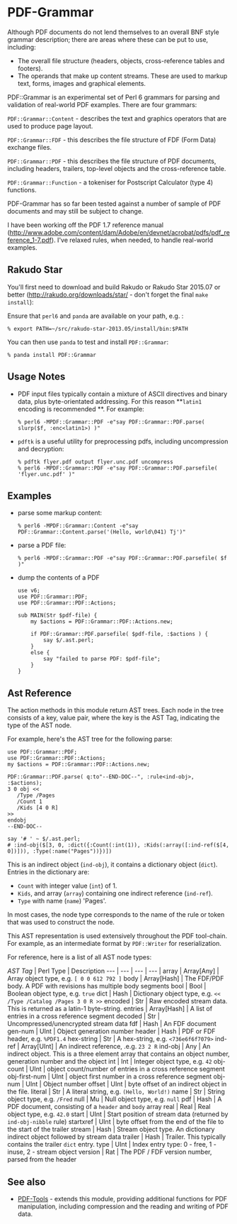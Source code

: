 PDF-Grammar
===========

Although PDF documents do not lend themselves to an overall BNF style grammar
description; there are areas where these can be put to use, including:

- The overall file structure (headers, objects, cross-reference tables and footers).
- The operands that make up content streams. These are used to markup text, forms,
images and graphical elements.

PDF::Grammar is an experimental set of Perl 6 grammars for parsing and validation of real-world PDF examples. There are
four grammars:

`PDF::Grammar::Content` - describes the text and graphics operators that are used to produce page layout.

`PDF::Grammar::FDF` - this describes the file structure of FDF (Form Data)
exchange files.

`PDF::Grammar::PDF` - this  describes the file structure of PDF documents,
including headers, trailers, top-level objects and the cross-reference table.

`PDF::Grammar::Function` - a tokeniser for Postscript Calculator (type 4) functions. 

PDF-Grammar has so far been tested against a number of sample of PDF documents and may still be subject to change.

I have been working off the PDF 1.7 reference manual (http://www.adobe.com/content/dam/Adobe/en/devnet/acrobat/pdfs/pdf_reference_1-7.pdf). I've relaxed rules, when needed, to handle real-world examples.

Rakudo Star
-----------
You'll first need to download and build Rakudo or Rakudo Star 2015.07 or better (http://rakudo.org/downloads/star/ - don't forget the final `make install`):

Ensure that `perl6` and `panda` are available on your path, e.g. :

    % export PATH=~/src/rakudo-star-2013.05/install/bin:$PATH

You can then use `panda` to test and install `PDF::Grammar`:

    % panda install PDF::Grammar

Usage Notes
-----------

- PDF input files typically contain a mixture of ASCII directives and binary data, plus byte-orientated addressing. For this
reason **`latin1` encoding is recommended **. For example:

   ```% perl6 -MPDF::Grammar::PDF -e"say PDF::Grammar::PDF.parse( slurp($f, :enc<latin1>) )"```

- `pdftk` is a useful utility for preprocessing pdfs, including uncompression and decryption:

    ```
    % pdftk flyer.pdf output flyer.unc.pdf uncompress
    % perl6 -MPDF::Grammar::PDF -e"say PDF::Grammar::PDF.parsefile( 'flyer.unc.pdf' )"
    ```

Examples
--------

- parse some markup content:

    ```% perl6 -MPDF::Grammar::Content -e"say PDF::Grammar::Content.parse('(Hello, world\041) Tj')"```

- parse a PDF file:

   ```% perl6 -MPDF::Grammar::PDF -e"say PDF::Grammar::PDF.parsefile( $f )"```

- dump the contents of a PDF

    ```
    use v6;
    use PDF::Grammar::PDF;
    use PDF::Grammar::PDF::Actions;

    sub MAIN(Str $pdf-file) {
        my $actions = PDF::Grammar::PDF::Actions.new;

        if PDF::Grammar::PDF.parsefile( $pdf-file, :$actions ) {
            say $/.ast.perl;
        }
        else {
            say "failed to parse PDF: $pdf-file";
        }
    }
    ```

Ast Reference
-------------
The action methods in this module return AST trees. Each node in the
tree consists of a key, value pair, where the key is the AST Tag,
indicating the type of the AST node.

For example, here's the AST tree for the following parse:

```
use PDF::Grammar::PDF;
use PDF::Grammar::PDF::Actions;
my $actions = PDF::Grammar::PDF::Actions.new;

PDF::Grammar::PDF.parse( q:to"--END-DOC--", :rule<ind-obj>, :$actions);
3 0 obj <<
   /Type /Pages
   /Count 1
   /Kids [4 0 R]
>>
endobj
--END-DOC--

say '# ' ~ $/.ast.perl;
# :ind-obj($[3, 0, :dict({:Count(:int(1)), :Kids(:array([:ind-ref($[4, 0])])), :Type(:name("Pages"))})])
```

This is an indirect object (`ind-obj`), it contains a dictionary object (`dict`). Entries in the dictionary are:
- `Count` with integer value (`int`) of 1.
- `Kids`, and array (`array`) containing one indirect reference (`ind-ref`).
- `Type` with name (`name`) 'Pages'.

In most cases, the node type corresponds to the name of the rule or token that was used to construct the node.

This AST representation is used extensively throughout the PDF tool-chain. For example, as an intermediate format by `PDF::Writer` for reserialization.

For reference, here is a list of all AST node types:

*AST Tag* | Perl Type | Description
--- | --- | --- | --- |
array | Array[Any] | Array object type, e.g. `[ 0 0 612 792 ]`
body | Array[Hash] | The FDF/PDF body. A PDF with revisions has multiple body segments
bool | Bool | Boolean object type, e.g. `true`
dict | Hash | Dictionary object type, e.g. `<< /Type /Catalog /Pages 3 0 R >>`
encoded | Str | Raw encoded stream data. This is returned as a latin-1 byte-string.
entries | Array[Hash] | A list of entries in a cross reference segment
decoded | Str | Uncompressed/unencrypted stream data
fdf | Hash | An FDF document
gen-num | UInt | Object generation number
header | Hash | PDF or FDF header, e.g. `%PDF1.4`
hex-string | Str | A hex-string, e.g. `<736e6f6f7079>`
ind-ref | Array[UInt] | An indirect reference, .e.g. `23 2 R`
ind-obj | Any | An indirect object. This is a three element array that contains an object number, generation number and the object
int | Int | Integer object type, e.g. `42`
obj-count | UInt | object count/number of entries in a cross reference segment
obj-first-num | UInt | object first number in a  cross reference segment
obj-num | UInt | Object number
offset | UInt | byte offset of an indirect object in the file.
literal | Str | A literal string, e.g. `(Hello, World!)`
name | Str | String object type, e.g. `/Fred`
null | Mu | Null object type, e.g. `null`
pdf | Hash | A PDF document, consisting of a `header` and `body` array
real | Real | Real object type, e.g. `42.0`
start | UInt | Start position of stream data (returned by `ind-obj-nibble` rule)
startxref | UInt | byte offset from the end of the file to the start of the trailer
stream | Hash | Stream object type. An dictionary indirect object followed by stream data
trailer | Hash | Trailer. This typically contains the trailer `dict` entry.
type | UInt | Index entry type: 0 - free, 1 - inuse, 2 - stream object
version | Rat | The PDF / FDF version number, parsed from the header

## See also

- [PDF-Tools](https://github.com/p6-pdf/perl6-PDF-Tools) - extends this module, providing additional functions for PDF manipulation, including compression and the reading and writing of PDF data.

